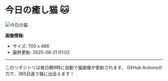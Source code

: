 # 今日の癒し猫 🐱

![今日の猫](https://cdn2.thecatapi.com/images/q5.jpg)

**画像情報:**
- サイズ: 700 x 466
- 最終更新: 2025-08-21 01:02

---

このリポジトリは毎日朝9時に自動で猫画像が更新されます。
GitHub Actionsの力で、365日違う猫に出会えます！
